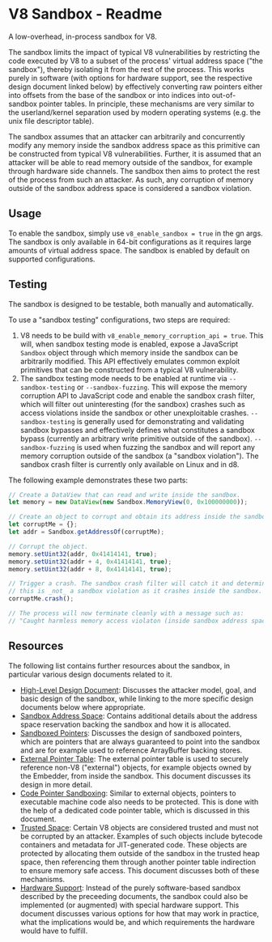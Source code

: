 # V8 Sandbox - Readme

A low-overhead, in-process sandbox for V8.

The sandbox limits the impact of typical V8 vulnerabilities by restricting the
code executed by V8 to a subset of the process' virtual address space ("the
sandbox"), thereby isolating it from the rest of the process. This works purely
in software (with options for hardware support, see the respective design
document linked below) by effectively converting raw pointers either into
offsets from the base of the sandbox or into indices into out-of-sandbox
pointer tables. In principle, these mechanisms are very similar to the
userland/kernel separation used by modern operating systems (e.g. the unix file
descriptor table).

The sandbox assumes that an attacker can arbitrarily and concurrently modify
any memory inside the sandbox address space as this primitive can be
constructed from typical V8 vulnerabilities. Further, it is assumed that an
attacker will be able to read memory outside of the sandbox, for example
through hardware side channels. The sandbox then aims to protect the rest of
the process from such an attacker. As such, any corruption of memory outside of
the sandbox address space is considered a sandbox violation.

## Usage

To enable the sandbox, simply use `v8_enable_sandbox = true` in the gn args.
The sandbox is only available in 64-bit configurations as it requires large
amounts of virtual address space. The sandbox is enabled by default on
supported configurations.

## Testing

The sandbox is designed to be testable, both manually and automatically.

To use a "sandbox testing" configurations, two steps are required:

1. V8 needs to be build with `v8_enable_memory_corruption_api = true`. This
   will, when sandbox testing mode is enabled, expose a JavaScript `Sandbox`
   object through which memory inside the sandbox can be arbitrarily modified.
   This API effectively emulates common exploit primitives that can be
   constructed from a typical V8 vulnerability.
2. The sandbox testing mode needs to be enabled at runtime via
   `--sandbox-testing` or `--sandbox-fuzzing`. This will expose the memory
   corruption API to JavaScript code and enable the sandbox crash filter, which
   will filter out uninteresting (for the sandbox) crashes such as access
   violations inside the sandbox or other unexploitable crashes.
   `--sandbox-testing` is generally used for demonstrating and validating
   sandbox bypasses and effectively defines what constitutes a sandbox bypass
   (currently an arbitrary write primitive outside of the sandbox).
   `--sandbox-fuzzing` is used when fuzzing the sandbox and will report any
   memory corruption outside of the sandbox (a "sandbox violation").
   The sandbox crash filter is currently only available on Linux and in d8.

The following example demonstrates these two parts:

```JavaScript
// Create a DataView that can read and write inside the sandbox.
let memory = new DataView(new Sandbox.MemoryView(0, 0x100000000));

// Create an object to corrupt and obtain its address inside the sandbox.
let corruptMe = {};
let addr = Sandbox.getAddressOf(corruptMe);

// Corrupt the object.
memory.setUint32(addr, 0x41414141, true);
memory.setUint32(addr + 4, 0x41414141, true);
memory.setUint32(addr + 8, 0x41414141, true);

// Trigger a crash. The sandbox crash filter will catch it and determine that
// this is _not_ a sandbox violation as it crashes inside the sandbox.
corruptMe.crash();

// The process will now terminate cleanly with a message such as:
// "Caught harmless memory access violaton (inside sandbox address space). Exiting process..."
```

## Resources

The following list contains further resources about the sandbox, in particular
various design documents related to it.

* [High-Level Design Document](https://docs.google.com/document/d/1FM4fQmIhEqPG8uGp5o9A-mnPB5BOeScZYpkHjo0KKA8/edit?usp=sharing):
  Discusses the attacker model, goal, and basic design of the sandbox, while
  linking to the more specific design documents below where appropriate.
* [Sandbox Address Space](https://docs.google.com/document/d/1PM4Zqmlt8ac5O8UNQfY7fOsem-6MhbsB-vjFI-9XK6w/edit?usp=sharing):
  Contains additional details about the address space reservation backing the
  sandbox and how it is allocated.
* [Sandboxed Pointers](https://docs.google.com/document/d/1HSap8-J3HcrZvT7-5NsbYWcjfc0BVoops5TDHZNsnko/edit?usp=sharing):
  Discusses the design of sandboxed pointers, which are pointers that are
  always guaranteed to point into the sandbox and are for example used to
  reference ArrayBuffer backing stores.
* [External Pointer Table](https://docs.google.com/document/d/1V3sxltuFjjhp_6grGHgfqZNK57qfzGzme0QTk0IXDHk/edit?usp=sharing):
  The external pointer table is used to securely reference non-V8 ("external")
  objects, for example objects owned by the Embedder, from inside the sandbox.
  This document discusses its design in more detail.
* [Code Pointer Sandboxing](https://docs.google.com/document/d/1CPs5PutbnmI-c5g7e_Td9CNGh5BvpLleKCqUnqmD82k/edit?usp=sharing):
  Similar to external objects, pointers to executable machine code also needs
  to be protected. This is done with the help of a dedicated code pointer
  table, which is discussed in this document.
* [Trusted Space](https://docs.google.com/document/d/1IrvzL4uX_Zv0k2Iakdp_q_z33bj-qlYF5IesGpXW0fM/edit?usp=sharing):
  Certain V8 objects are considered trusted and must not be corrupted by an
  attacker. Examples of such objects include bytecode containers and metadata
  for JIT-generated code. These objects are protected by allocating them
  outside of the sandbox in the trusted heap space, then referencing them
  through another pointer table indirection to ensure memory safe access. This
  document discusses both of these mechanisms.
* [Hardware Support](https://docs.google.com/document/d/12MsaG6BYRB-jQWNkZiuM3bY8X2B2cAsCMLLdgErvK4c/edit?usp=sharing):
  Instead of the purely software-based sandbox described by the preceeding
  documents, the sandbox could also be implemented (or augmented) with special
  hardware support. This document discusses various options for how that may
  work in practice, what the implications would be, and which requirements the
  hardware would have to fulfill.
